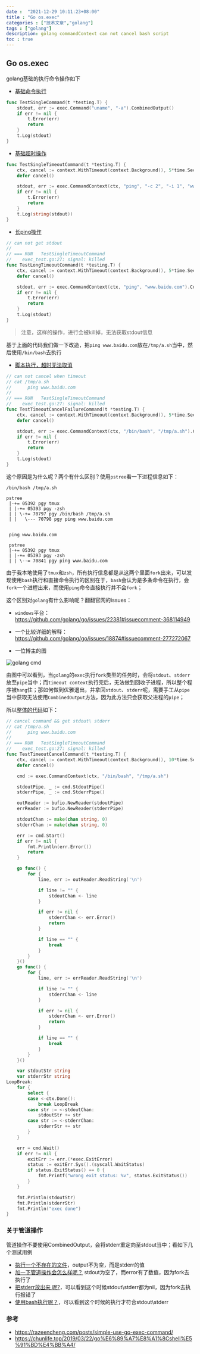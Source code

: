 ```yaml
---
date :  "2021-12-29 10:11:23+08:00"
title : "Go os.exec" 
categories : ["技术文章","golang"] 
tags : ["golang"] 
description: golang commandContext can not cancel bash script
toc : true
---
```


## Go os.exec

golang基础的执行命令操作如下

- [基础命令执行](https://github.com/xibolun/GOTest/blob/e5a6cbde37e5266b83c6fb255bfb4de6fef17750/basic/exec_test.go?_pjax=%23js-repo-pjax-container%2C%20div%5Bitemtype%3D%22http%3A%2F%2Fschema.org%2FSoftwareSourceCode%22%5D%20main%2C%20%5Bdata-pjax-container%5D#L12)

```go
func TestSingleCommand(t *testing.T) {
	stdout, err := exec.Command("uname", "-a").CombinedOutput()
	if err != nil {
		t.Error(err)
		return
	}
	t.Log(stdout)
}
```

- [基础超时操作](https://github.com/xibolun/GOTest/blob/e5a6cbde37e5266b83c6fb255bfb4de6fef17750/basic/exec_test.go?_pjax=%23js-repo-pjax-container%2C%20div%5Bitemtype%3D%22http%3A%2F%2Fschema.org%2FSoftwareSourceCode%22%5D%20main%2C%20%5Bdata-pjax-container%5D#L21)

```go
func TestSingleTimeoutCommand(t *testing.T) {
	ctx, cancel := context.WithTimeout(context.Background(), 5*time.Second)
	defer cancel()

	stdout, err := exec.CommandContext(ctx, "ping", "-c 2", "-i 1", "www.baidu.com").CombinedOutput()
	if err != nil {
		t.Error(err)
		return
	}
	t.Log(string(stdout))
}
```

- [长ping操作](https://github.com/xibolun/GOTest/blob/e5a6cbde37e5266b83c6fb255bfb4de6fef17750/basic/exec_test.go?_pjax=%23js-repo-pjax-container%2C%20div%5Bitemtype%3D%22http%3A%2F%2Fschema.org%2FSoftwareSourceCode%22%5D%20main%2C%20%5Bdata-pjax-container%5D#L33)

```go
// can not get stdout
//
// === RUN   TestSingleTimeoutCommand
//    exec_test.go:27: signal: killed
func TestLongTimeoutCommand(t *testing.T) {
	ctx, cancel := context.WithTimeout(context.Background(), 5*time.Second)
	defer cancel()

	stdout, err := exec.CommandContext(ctx, "ping", "www.baidu.com").CombinedOutput()
	if err != nil {
		t.Error(err)
		return
	}
	t.Log(stdout)
}
```

> 注意，这样的操作，进行会被kill掉，无法获取stdout信息

基于上面的代码我们做一下改造，把`ping www.baidu.com`放在`/tmp/a.sh`当中，然后使用`/bin/bash`去执行

- [脚本执行，超时无法取消](https://github.com/xibolun/GOTest/blob/e5a6cbde37e5266b83c6fb255bfb4de6fef17750/basic/exec_test.go?_pjax=%23js-repo-pjax-container%2C%20div%5Bitemtype%3D%22http%3A%2F%2Fschema.org%2FSoftwareSourceCode%22%5D%20main%2C%20%5Bdata-pjax-container%5D#L49)

```go
// can not cancel when timeout
// cat /tmp/a.sh
// 		ping www.baidu.com
//
// === RUN   TestSingleTimeoutCommand
//    exec_test.go:27: signal: killed
func TestTimeoutCancelFailureCommand(t *testing.T) {
	ctx, cancel := context.WithTimeout(context.Background(), 5*time.Second)
	defer cancel()

	stdout, err := exec.CommandContext(ctx, "/bin/bash", "/tmp/a.sh").CombinedOutput()
	if err != nil {
		t.Error(err)
		return
	}
	t.Log(stdout)
}
```

 这个原因是为什么呢？两个有什么区别？使用`pstree`看一下进程信息如下：

```shell
/bin/bash /tmp/a.sh

pstree
 |-+= 05392 pgy tmux
 | |-+= 05393 pgy -zsh
 | | \-+= 70797 pgy /bin/bash /tmp/a.sh
 | |   \--- 70798 pgy ping www.baidu.com
 
 
 ping www.baidu.com
 
 pstree
 |-+= 05392 pgy tmux
 | |-+= 05393 pgy -zsh
 | | \--= 70841 pgy ping www.baidu.com
```

由于我本地使用了`tmux`和`zsh`，所有执行信息都是从这两个里面`fork`出来，可以发现使用`bash`执行和直接命令执行的区别在于，`bash`会认为是多条命令在执行，会`fork`一个进程出来，而使用`ping`命令直接执行并不会`fork`；

这个区别对`golang`有什么影响呢？翻翻官网的issues：

- `windows`平台：https://github.com/golang/go/issues/22381#issuecomment-368114949
- 一个比较详细的解释：https://github.com/golang/go/issues/18874#issuecomment-277272067

- 一位博主的图

![golang cmd](https://chunlife.top/2019/03/22/go%E6%89%A7%E8%A1%8Cshell%E5%91%BD%E4%BB%A4/1553186402784.png)



由图中可以看到，当`golang`的`exec`执行`fork`类型的任务时，会将`stdout`、`stderr`放至`pipe`当中；而`timeout context`执行完后，无法做到回收子进程，所以整个程序被`hang`住；那如何做到优雅退出，并拿回`stdout`、`stderr`呢，需要手工从`pipe`当中获取无法使用`CombinedOutput`方法，因为此方法只会获取父进程的`pipe`；

所以[整体的代码](https://github.com/xibolun/GOTest/blob/f49e41758290c5087fb0f84053e7915429bb1e22/basic/exec_test.go?_pjax=%23js-repo-pjax-container%2C%20div%5Bitemtype%3D%22http%3A%2F%2Fschema.org%2FSoftwareSourceCode%22%5D%20main%2C%20%5Bdata-pjax-container%5D#L71)如下：

```go
// cancel command && get stdout\ stderr
// cat /tmp/a.sh
// 		ping www.baidu.com
//
// === RUN   TestSingleTimeoutCommand
//    exec_test.go:27: signal: killed
func TestTimeoutCancelCommand(t *testing.T) {
	ctx, cancel := context.WithTimeout(context.Background(), 10*time.Second)
	defer cancel()

	cmd := exec.CommandContext(ctx, "/bin/bash", "/tmp/a.sh")

	stdoutPipe, _ := cmd.StdoutPipe()
	stderrPipe, _ := cmd.StderrPipe()

	outReader := bufio.NewReader(stdoutPipe)
	errReader := bufio.NewReader(stderrPipe)

	stdoutChan := make(chan string, 0)
	stderrChan := make(chan string, 0)

	err := cmd.Start()
	if err != nil {
		fmt.Println(err.Error())
		return
	}

	go func() {
		for {
			line, err := outReader.ReadString('\n')

			if line != "" {
				stdoutChan <- line
			}

			if err != nil {
				stderrChan <- err.Error()
				return
			}

			if line == "" {
				break
			}
		}
	}()
	go func() {
		for {
			line, err := errReader.ReadString('\n')

			if line != "" {
				stderrChan <- line
			}

			if err != nil {
				stderrChan <- err.Error()
				return
			}

			if line == "" {
				break
			}
		}
	}()

	var stdoutStr string
	var stderrStr string
LoopBreak:
	for {
		select {
		case <-ctx.Done():
			break LoopBreak
		case str := <-stdoutChan:
			stdoutStr += str
		case str := <-stderrChan:
			stderrStr += str
		}
	}

	err = cmd.Wait()
	if err != nil {
		exitErr := err.(*exec.ExitError)
		status := exitErr.Sys().(syscall.WaitStatus)
		if status.ExitStatus() == 0 {
			fmt.Printf("wrong exit status: %v", status.ExitStatus())
		}
	}

	fmt.Println(stdoutStr)
	fmt.Println(stderrStr)
	fmt.Println("exec done")
}
```

### 关于管道操作

管道操作不要使用CombinedOutput，会将stderr重定向至stdout当中；看如下几个测试用例

- [执行一个不存在的文件](https://github.com/xibolun/GOTest/blob/master/basic/exec_test.go#L240)，output不为空，而是stderr的值
- [加一下管道操作会怎么样呢？](https://github.com/xibolun/GOTest/blob/master/basic/exec_test.go#L259)  stdout为空了，而error有了数值，因为fork去执行了
- [把stderr放出来 呢?](https://github.com/xibolun/GOTest/blob/master/basic/exec_test.go#L267)，可以看到这个时候stdout\stderr都为nil，因为fork去执行报错了
- [使用bash执行呢？](https://github.com/xibolun/GOTest/blob/master/basic/exec_test.go#L280)，可以看到这个时候的执行才符合stdout\stderr

### 参考

- https://razeencheng.com/posts/simple-use-go-exec-command/
- https://chunlife.top/2019/03/22/go%E6%89%A7%E8%A1%8Cshell%E5%91%BD%E4%BB%A4/

